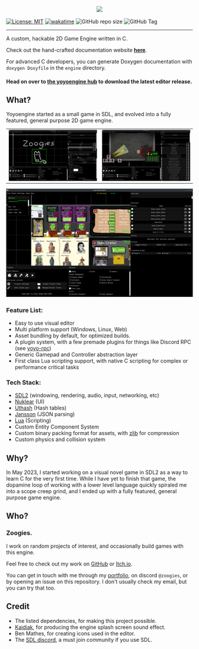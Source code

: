 <div align="center">
    <picture style="width: 100%; height: auto;">
        <source srcset=".github/media/lightheader.png"  media="(prefers-color-scheme: dark)">
        <img src=".github/media/darkheader.png">
    </picture>
</div>

[![License: MIT](https://img.shields.io/badge/License-MIT-yellow.svg)](https://opensource.org/licenses/MIT)
[![wakatime](https://wakatime.com/badge/user/3e73d21c-9ccb-4e77-ab4d-6f58f0296cfa/project/d703c117-3f87-4f6f-96f5-e0c40088a6a0.svg)](https://wakatime.com/badge/user/3e73d21c-9ccb-4e77-ab4d-6f58f0296cfa/project/d703c117-3f87-4f6f-96f5-e0c40088a6a0?style=for-the-badge)
![GitHub repo size](https://img.shields.io/github/repo-size/zoogies/yoyoengine)
![GitHub Tag](https://img.shields.io/github/v/tag/zoogies/yoyoengine)

---

A custom, hackable 2D Game Engine written in C.

Check out the hand-crafted documentation website **[here](https://zoogies.github.io/yoyoengine)**.

For advanced C developers, you can generate Doxygen documentation with `doxygen Doxyfile` in the `engine` directory.

#### Head on over to [the yoyoengine hub](https://github.com/yoyoengine/launcher) to download the latest editor release.

## What?

Yoyoengine started as a small game in SDL, and evolved into a fully featured, general purpose 2D game engine.

<table>
    <tr>
        <td><img src="https://raw.githubusercontent.com/yoyoengine/yoyoeditor/main/.github/media/zoogies.png" alt="Zoogies Logo"/></td>
        <td><img src="https://raw.githubusercontent.com/yoyoengine/yoyoeditor/main/.github/media/theriac.png" alt="Theriac"/></td>
    </tr>
</table>
<img src="https://raw.githubusercontent.com/yoyoengine/yoyoeditor/main/.github/media/vannie.png" alt="Raise A Vannie"/>

### Feature List:

- Easy to use visual editor
- Multi platform support (Windows, Linux, Web)
- Asset bundling by default, for optimized builds.
- A plugin system, with a few premade plugins for things like Discord RPC (see [yoyo-rpc](https://github.com/zoogies/yoyo-rpc))
- Generic Gamepad and Controller abstraction layer
- First class Lua scripting support, with native C scripting for complex or performance critical tasks

### Tech Stack:

- [SDL2](https://www.libsdl.org/) (windowing, rendering, audio, input, networking, etc)
- [Nuklear](https://github.com/Immediate-Mode-UI/Nuklear) (UI)
- [Uthash](https://github.com/troydhanson/uthash) (Hash tables)
- [Jansson](https://github.com/akheron/jansson) (JSON parsing)
- [Lua](https://www.lua.org/) (Scripting)
- Custom Entity Component System
- Custom binary packing format for assets, with [zlib](https://zlib.net/) for compression
- Custom physics and collision system

## Why?

In May 2023, I started working on a visual novel game in SDL2 as a way to learn C for the very first time. While I have yet to finish that game, the dopamine loop of working with a lower level language quickly spiraled me into a scope creep grind, and I ended up with a fully featured, general purpose game engine.

## Who?

### Zoogies.

I work on random projects of interest, and occasionally build games with this engine.

Feel free to check out my work on [GitHub](https://github.com/zoogies) or [Itch.io](https://zoogies.itch.io/).

You can get in touch with me through my [portfolio](https://zmuda.dev), on discord `@zoogies`, or by opening an issue on this repository. I don't usually check my email, but you can try that too.

## Credit

- The listed dependencies, for making this project possible.
- [Kaidiak](https://linktr.ee/kaidiak), for producing the engine splash screen sound effect.
- Ben Mathes, for creating icons used in the editor.
- The [SDL discord](https://discord.gg/BwpFGBWsv8), a must join community if you use SDL.
